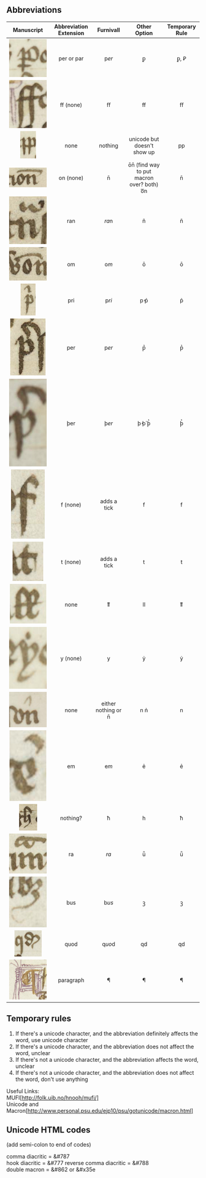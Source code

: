 ## Abbreviations

| __Manuscript__ | __Abbreviation Extension__ | __Furnivall__ | __Other Option__ | Temporary Rule |
|:-----------:|:-----------:|:------------:|:-----------:| :-----------:|
| ![alt text](https://github.com/gesaretto/paleo_ocr/blob/master/images/p%20underscore.png?raw=true "P with underscore")| per or par | p*er* | ꝑ | ꝑ, Ꝑ |
| ![alt text](https://github.com/gesaretto/paleo_ocr/blob/master/images/biting%20fs.png?raw=true "biting fs")| ff (none) | ﬀ | ff | ﬀ  |
| ![alt text](https://github.com/gesaretto/paleo_ocr/blob/master/images/biting%20ps.png?raw=true "biting p") | none | nothing | unicode but doesn't show up | pp |
| ![alt text](https://github.com/gesaretto/paleo_ocr/blob/master/images/macron%20over%20on.png?raw=true "macron over on") | on (none) | n̄ | ōn̄ (find way to put macron over? both) o͞n | n̄ |
| ![alt text](https://github.com/gesaretto/paleo_ocr/blob/master/images/n%20with%20tilde.png?raw=true "n with tilde") | ran | *ra*n | ñ | ñ |
| ![alt text](https://github.com/gesaretto/paleo_ocr/blob/master/images/o%20with%20macron,%20middle%20of%20word.png?raw=true "o with macron middle of word") | om | o*m* | ō | ō |
| ![alt text](https://github.com/gesaretto/paleo_ocr/blob/master/images/p%20with%20left%20hook.png?raw=true "p with left hook")| pri | p*ri* | p̓ p̉ | p̉ |
| ![alt text](https://github.com/gesaretto/paleo_ocr/blob/master/images/p%20with%20right%20hook%20.png?raw=true "p with right hook ") | per | p*er* | p̔  | p̔ |
| ![alt text](https://github.com/gesaretto/paleo_ocr/blob/master/images/thorn%20with%20right%20hook.png?raw=true "thorn with right hook") | þer | þ*er* |  þ̓ þ̉ þ̔ | þ̔ |
| ![alt text](https://github.com/gesaretto/paleo_ocr/blob/master/images/f%20tick.png?raw=true "f tick") | f (none) | adds a tick | f | f |
| ![alt text](https://github.com/gesaretto/paleo_ocr/blob/master/images/t%20tick.png?raw=true "t tick") | t (none) | adds a tick | t | t |
| ![alt text](https://github.com/gesaretto/paleo_ocr/blob/master/images/welsh%20l.png?raw=true "welsh l") | none | ỻ | ll | ỻ |
| ![alt text](https://github.com/gesaretto/paleo_ocr/blob/master/images/y%20dot.png?raw=true "y dot") | y (none) | y | ẏ | ẏ |
| ![alt text](https://github.com/gesaretto/paleo_ocr/blob/master/images/hook.png?raw=true "hook") | none | either nothing or n̄ | n n̉ | n |
| ![alt text](https://github.com/gesaretto/paleo_ocr/blob/master/images/e%20with%20hook.png?raw=true "e with hook") | em | e*m* | ẻ | ẻ |
| ![alt text](https://github.com/gesaretto/paleo_ocr/blob/master/images/h%20cross.png?raw=true "h cross") | nothing? | ħ | h | ħ |
| ![alt text](https://github.com/gesaretto/paleo_ocr/blob/master/images/u%20with%20macron%20and%20balls.png?raw=true "u with macron and balls") | ra | *ra* | ǖ | ǖ |
| ![alt text](https://github.com/gesaretto/paleo_ocr/blob/master/images/us.png?raw=true "us") | bus | b*us* | ꝫ  | ꝫ |
| ![alt  text](https://github.com/gesaretto/paleo_ocr/blob/master/images/quod%20d.png?raw=true "quod d") | quod | q*uo*d | qd | qd |
| ![alt text](https://github.com/gesaretto/paleo_ocr/blob/master/images/paragraph.png?raw=true "paragraph") | paragraph | ¶ | ¶ | ¶ |


## Temporary rules

1. If there's a unicode character, and the abbreviation definitely affects the word, use unicode character
2. If there's a unicode character, and the abbreviation does not affect the word, unclear
3. If there's not a unicode character, and the abbreviation affects the word, unclear
4. If there's not a unicode character, and the abbreviation does not affect the word, don't use anything


Useful Links:   
MUFI[http://folk.uib.no/hnooh/mufi/]  
Unicode and Macron[http://www.personal.psu.edu/ejp10/psu/gotunicode/macron.html]   

## Unicode HTML codes

(add semi-colon to end of codes)

comma diacritic = &#787   
hook diacritic = &#777
reverse comma diacritic = &#788   
double macron = &#862 or &#x35e
